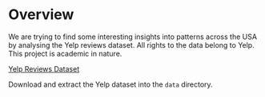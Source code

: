 # Overview

We are trying to find some interesting insights into patterns across the USA
by analysing the Yelp reviews dataset. All rights to the data belong to Yelp.
This project is academic in nature.

[Yelp Reviews Dataset](https://www.yelp.com/dataset)

Download and extract the Yelp dataset into the `data` directory.
